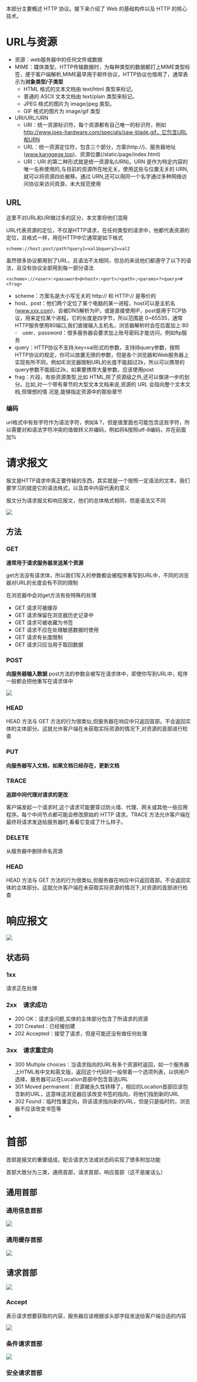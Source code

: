 本部分主要概述 HTTP 协议。接下来介绍了 Web 的基础构件以及 HTTP 的核心技术。

# URL与资源
- 资源：web服务器中的任何文件或数据
- MIME：媒体类型，HTTP传输数据时，为每种类型的数据都打上MIME类型标签，便于客户端解析,MIME最早用于邮件协议，HTTP协议也借用了，通常表示为**对象类型/子类型**
    - HTML 格式的文本文档由 text/html 类型来标记。
    - 普通的 ASCII 文本文档由 text/plain 类型来标记。
    - JPEG 格式的图片为 image/jpeg 类型。
    - GIF 格式的图片为 image/gif 类型
- URI/URL/URN
    - URI：统一资源标识符，每个资源都有自己唯一的标识符，例如 http://www.joes-hardware.com/specials/saw-blade.gif，它包含URL和URN
    - URL：统一资源定位符，包含三个部分，方案(http://)、服务器地址(www.kanggege.top)、资源位置(/static/page/index.html)
    - URI：URI 的第二种形式就是统一资源名(URN)。URN 是作为特定内容的唯一名称使用的,与目前的资源所在地无关。使用这些与位置无关的 URN,就可以将资源四处搬移。通过 URN,还可以用同一个名字通过多种网络访问协议来访问资源，未大规范使用


## URL
这里不对URL和URI做过多的区分，本文里将他们混用

URL代表资源的定位，不仅是HTTP请求，在任何类型的请求中，他都代表资源的定位，且格式一样，用在HTTP中它通常是如下格式

    scheme://host:post/path?query1=val1&query2=val2

虽然很多协议都用到了URL，且语法不太相同，但总的来说他们都遵守了以下的语法，且没有协议全部用到每一部分语法

    <scheme>://<user>:<password>@<host>:<port>/<path>;<params>?<query>#<frag>

- scheme：方案名是大小写无关的 http:// 和 HTTP:// 是等价的
- host、post：他们两个定位了某个电脑的某一进程，host可以是主机名(www.xxx.com)，会被DNS解析为IP，或是直接使用IP，post是用于TCP协议，用来定位某个进程，它的长度是四字节，所以范围是 0~65535，通常HTTP服务使用80端口,我们直接输入主机名，浏览器解析时会在后面加上:80
-　user、password：很多服务器会要求加上账号密码才能访问，例如ftp服务
- query：HTTP协议不支持;key=val形式的参数，支持持query参数，按照HTTP协议的规定，你可以放置无限的参数，但是各个浏览器和Web服务器上实现有所不同，例如IE浏览器限制URL的长度不能超过2k，所以可以携带的query参数不能超过2k，如果要携带大量参数，应该使用post
- frag：片段，有些资源类型,比如 HTML,除了资源级之外,还可以做进一步的划分。比如,对一个带有章节的大型文本文档来说,资源的 URL 会指向整个文本文档,但理想的情
况是,能够指定资源中的那些章节

### 编码
url格式中有些字符作为语法字符，例如& ?，但是值里面也可能包含这些字符，所以需要对和语法字符冲突的值做转义并编码，例如将&按照utf-8编码，并在前面加%

# 请求报文
报文是HTTP请求中真正要传输的东西，其实就是一个按照一定语法的文本，我们要学习的就是它的语法格式，以及其中内容代表的意义

报文分为请求报文和响应报文，他们的总体格式相同，但是语法又不同

![](img/1.png)


## 方法

### GET

**通常用于请求服务器发送某个资源**

get方法没有请求体，所以我们写入的参数都会被程序重写到URL中，不同的浏览器对URL的长度会有不同的限制

在浏览器中会对get方法有些特殊的处理
- GET 请求可被缓存
- GET 请求保留在浏览器历史记录中
- GET 请求可被收藏为书签
- GET 请求不应在处理敏感数据时使用
- GET 请求有长度限制
- GET 请求只应当用于取回数据

### POST

**向服务器输入数据**
post方法的参数会被写在请求体中，即使你写到URL中，程序一般都会把他重写在请求体中

![](img/3.png)

### HEAD

HEAD 方法与 GET 方法的行为很类似,但服务器在响应中只返回首部。不会返回实体的主体部分。这就允许客户端在未获取实际资源的情况下,对资源的首部进行检查

### PUT

**向服务器写入文档，如果文档已经存在，更新文档**

### TRACE

**追踪中间代理对请求的更改**

客户端发起一个请求时,这个请求可能要穿过防火墙、代理、网关或其他一些应用
程序。每个中间节点都可能会修改原始的 HTTP 请求。TRACE 方法允许客户端在
最终将请求发送给服务器时,看看它变成了什么样子。

### DELETE
从服务器中删除命名资源

### HEAD
HEAD 方法与 GET 方法的行为很类似,但服务器在响应中只返回首部。不会返回实体的主体部分。这就允许客户端在未获取实际资源的情况下,对资源的首部进行检查




# 响应报文
![](img/2.png)

## 状态码
### 1xx
请求正在处理

### 2xx　请求成功
- 200 OK：请求没问题,实体的主体部分包含了所请求的资源
- 201 Created：已经被创建
- 202 Accepted：接受了请求，但是可能还没有做任何处理

### 3xx　请求重定向
- 300 Multiple choices：当请求指向的URL有多个资源时返回，如一个服务器上HTML有中文和英文版，返回这个代码时一般带着一个选项列表，以供用户选择，服务器可以在Location首部中包含首选URL
- 301 Moved permanent：资源被永久性转移了，相应的Location首部应该包含新的URL，这意味这浏览器应该改变书签的指向，将他们指到新的URL
- 302 Found：临时性重定向，将该请求指向新的URL，但是只是临时的，浏览器不应该改变书签等
- 　


# 首部
首部是报文的重要组成，配合请求方法或状态码实现了很多附加功能

首部大致分为三类，通用首部，请求首部，响应首部（这不是废话么）

## 通用首部

### 通用信息首部
![](img/4.png)

### 通用缓存首部
![](img/5.png)

## 请求首部 

![](img/6.png)

### Accept
表示请求想要获取的内容，服务器应该根据该头部字段发送给客户端合适的内容

![](img/7.png)

### 条件请求首部
![](img/8.png)

### 安全请求首部

